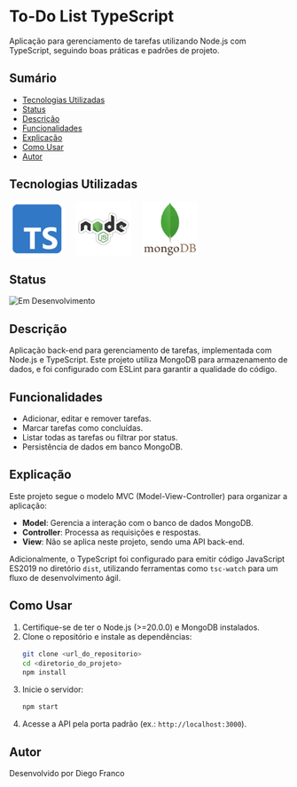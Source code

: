 # To-Do List TypeScript

Aplicação para gerenciamento de tarefas utilizando Node.js com TypeScript, seguindo boas práticas e padrões de projeto.

## Sumário

- [Tecnologias Utilizadas](#tecnologias-utilizadas)
- [Status](#status)
- [Descrição](#descrição)
- [Funcionalidades](#funcionalidades)
- [Explicação](#explicação)
- [Como Usar](#como-usar)
- [Autor](#autor)

## Tecnologias Utilizadas

<div style="display: flex; flex-direction: row;">
  <div style="margin-right: 20px; display: flex; justify-content: flex-start;">
    <img src="images/ts.png" alt="Logo TypeScript" width="100"/>
  </div>
  <div style="margin-right: 20px; display: flex; justify-content: flex-start;">
    <img src="images/node.png" alt="Logo Node.js" width="100"/>
  </div>
  <div style="margin-right: 20px; display: flex; justify-content: flex-start;">
    <img src="images/mongodb.png" alt="Logo MongoDB" width="100"/>
  </div>
</div>

## Status

![Em Desenvolvimento](http://img.shields.io/static/v1?label=STATUS&message=EM%20DESENVOLVIMENTO&color=RED&style=for-the-badge)

## Descrição

Aplicação back-end para gerenciamento de tarefas, implementada com Node.js e TypeScript. Este projeto utiliza MongoDB para armazenamento de dados, e foi configurado com ESLint para garantir a qualidade do código.

## Funcionalidades

- Adicionar, editar e remover tarefas.
- Marcar tarefas como concluídas.
- Listar todas as tarefas ou filtrar por status.
- Persistência de dados em banco MongoDB.

## Explicação

Este projeto segue o modelo MVC (Model-View-Controller) para organizar a aplicação:

- **Model**: Gerencia a interação com o banco de dados MongoDB.
- **Controller**: Processa as requisições e respostas.
- **View**: Não se aplica neste projeto, sendo uma API back-end.

Adicionalmente, o TypeScript foi configurado para emitir código JavaScript ES2019 no diretório `dist`, utilizando ferramentas como `tsc-watch` para um fluxo de desenvolvimento ágil.

## Como Usar

1. Certifique-se de ter o Node.js (>=20.0.0) e MongoDB instalados.
2. Clone o repositório e instale as dependências:
   ```bash
   git clone <url_do_repositorio>
   cd <diretorio_do_projeto>
   npm install
   ```
3. Inicie o servidor:
   ```bash
   npm start
   ```
4. Acesse a API pela porta padrão (ex.: `http://localhost:3000`).

## Autor

Desenvolvido por Diego Franco

